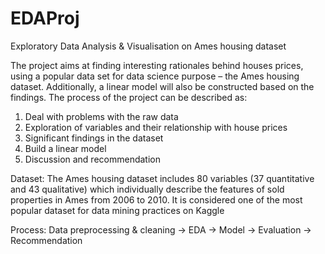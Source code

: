 # EDAProj
Exploratory Data Analysis & Visualisation on Ames housing dataset

The project aims at finding interesting rationales behind houses prices, using a popular data set for data science purpose – the Ames housing dataset. Additionally, a linear model will also be constructed based on the findings.
The process of the project can be described as:
  1.	Deal with problems with the raw data 
  2.	Exploration of variables and their relationship with house prices
  3.	Significant findings in the dataset
  4.	Build a linear model
  5.	Discussion and recommendation

Dataset: The Ames housing dataset includes 80 variables (37 quantitative and 43 qualitative) which individually describe the features of sold properties in Ames from 2006 to 2010. It is considered one of the most popular dataset for data mining practices on Kaggle

Process: Data preprocessing & cleaning -> EDA -> Model -> Evaluation -> Recommendation

